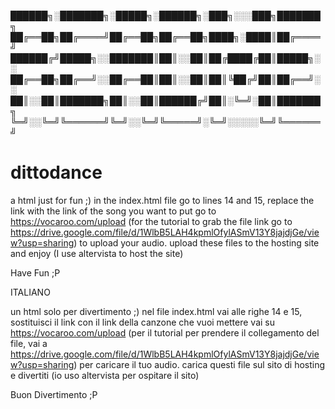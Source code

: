 
██████╗░███████╗░█████╗░██████╗░███╗░░░███╗███████╗
██╔══██╗██╔════╝██╔══██╗██╔══██╗████╗░████║██╔════╝
██████╔╝█████╗░░███████║██║░░██║██╔████╔██║█████╗░░
██╔══██╗██╔══╝░░██╔══██║██║░░██║██║╚██╔╝██║██╔══╝░░
██║░░██║███████╗██║░░██║██████╔╝██║░╚═╝░██║███████╗
╚═╝░░╚═╝╚══════╝╚═╝░░╚═╝╚═════╝░╚═╝░░░░░╚═╝╚══════╝

# dittodance
a html just for fun ;)
in the index.html file go to lines 14 and 15, replace the link with the link of the song you want to put
go to https://vocaroo.com/upload
(for the tutorial to grab the file link go to https://drive.google.com/file/d/1WlbB5LAH4kpmlOfylASmV13Y8jajdjGe/view?usp=sharing)
to upload your audio.
upload these files to the hosting site and enjoy (I use altervista to host the site)

Have Fun ;P

ITALIANO

un html solo per divertimento ;)
nel file index.html vai alle righe 14 e 15, sostituisci il link con il link della canzone che vuoi mettere
vai su https://vocaroo.com/upload
(per il tutorial per prendere il collegamento del file, vai a https://drive.google.com/file/d/1WlbB5LAH4kpmlOfylASmV13Y8jajdjGe/view?usp=sharing)
per caricare il tuo audio.
carica questi file sul sito di hosting e divertiti (io uso altervista per ospitare il sito)

Buon Divertimento ;P

